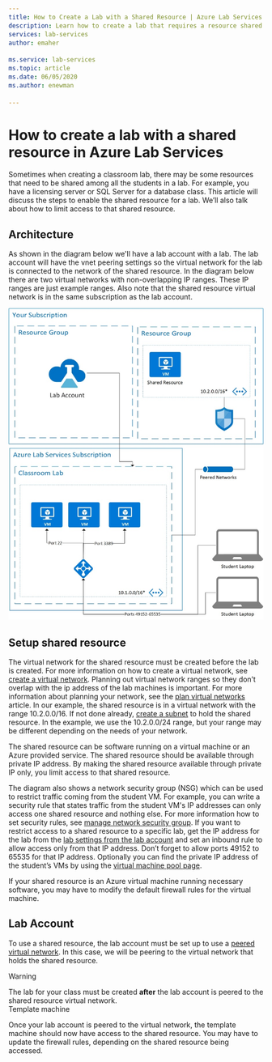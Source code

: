 ```yaml
---
title: How to Create a Lab with a Shared Resource | Azure Lab Services
description: Learn how to create a lab that requires a resource shared among the students.  
services: lab-services
author: emaher

ms.service: lab-services
ms.topic: article
ms.date: 06/05/2020
ms.author: enewman

---
```


# How to create a lab with a shared resource in Azure Lab Services

Sometimes when creating a classroom lab, there may be some resources that need to be shared among all the students in a lab.  For example, you have a licensing server or SQL Server for a database class.  This article will discuss the steps to enable the shared resource for a lab.  We’ll also talk about how to limit access to that shared resource.

## Architecture

As shown in the diagram below we'll have a lab account with a lab.  The lab account will have the vnet peering settings so the virtual network for the lab is connected to the network of the shared resource.  In the diagram below there are two virtual networks with non-overlapping IP ranges.  These IP ranges are just example ranges.  Also note that the shared resource virtual network is in the same subscription as the lab account.

![Lab Services with shared resource architecture](./media/how-to-create-a-lab-with-shared-resource/shared-resource-architecture.png)

## Setup shared resource

The virtual network for the shared resource must be created before the lab is created.  For more information on how to create a virtual network, see [create a virtual network](../virtual-network/quick-create-portal.md).  Planning out virtual network ranges so they don’t overlap with the ip address of the lab machines is important.  For more information about planning your network, see the [plan virtual networks](../virtual-network/virtual-network-vnet-plan-design-arm.md) article. In our example, the shared resource is in a virtual network with the range 10.2.0.0/16.  If not done already, [create a subnet](../virtual-network/virtual-network-manage-subnet.md#add-a-subnet) to hold the shared resource.  In the example, we use the 10.2.0.0/24 range, but your range may be different depending on the needs of your network.

The shared resource can be software running on a virtual machine or an Azure provided service. The shared resource should be available through private IP address.  By making the shared resource available through private IP only, you limit access to that shared resource.

The diagram also shows a network security group (NSG) which can be used to restrict traffic coming from the student VM.  For example, you can write a security rule that states traffic from the student VM's IP addresses can only access one shared resource and nothing else.  For more information how to set security rules, see [manage network security group](../virtual-network/manage-network-security-group.md#work-with-security-rules). If you want to restrict access to a shared resource to a specific lab, get the IP address for the lab from the [lab settings from the lab account](manage-labs.md#view-labs-in-a-lab-account) and set an inbound rule to allow access only from that IP address.  Don’t forget to allow ports 49152 to 65535 for that IP address.  Optionally you can find the private IP address of the student’s VMs by using the [virtual machine pool page](how-to-set-virtual-machine-passwords.md).

If your shared resource is an Azure virtual machine running necessary software, you may have to modify the default firewall rules for the virtual machine.

## Lab Account

To use a shared resource, the lab account must be set up to use a [peered virtual network](how-to-connect-peer-virtual-network.md).  In this case, we will be peering to the virtual network that holds the shared resource.

>[!WARNING]
>The lab for your class must be created **after** the lab account is peered to the shared resource virtual network.  
Template machine

Once your lab account is peered to the virtual network, the template machine should now have access to the shared resource.  You may have to update the firewall rules, depending on the shared resource being accessed.
